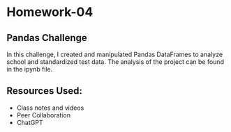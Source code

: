 # Homework-04
## Pandas Challenge

In this challenge, I created and manipulated Pandas DataFrames to analyze school and standardized test data. The analysis of the project can be found in the ipynb file.

## Resources Used:
- Class notes and videos
- Peer Collaboration
- ChatGPT
